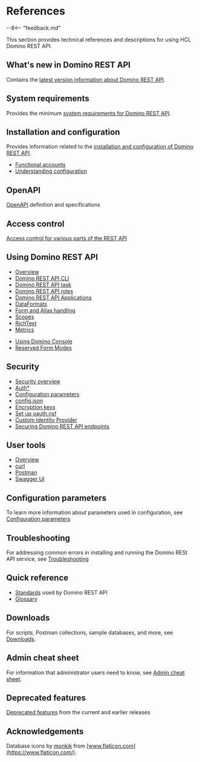 # References

--8<-- "feedback.md"

This section provides technical references and descriptions for using HCL Domino REST API.

## What's new in Domino REST API

Contains the [latest version information about Domino REST API](whatisnew.md).

## System requirements

Provides the minimum [system requirements for Domino REST API](https://support.hcltechsw.com/csm?id=kb_article&sysparm_article=KB0101789).

## Installation and configuration

Provides information related to the [installation and configuration of Domino REST API](../tutorial/installconfig/index.md).

- [Functional accounts](functionalUsers.md)
- [Understanding configuration](understandingconfig.md)

## OpenAPI

[OpenAPI](openapidefinitions.md) definition and specifications
## Access control

[Access control for various parts of the REST API](accesscontrol.md)

## Using Domino REST API

- [Overview](usingdominorestapi/index.md)
- [Domino REST API CLI](usingdominorestapi/keepcli.md)
- [Domino REST API task](usingdominorestapi/restapitask.md)
- [Domino REST API roles](usingdominorestapi/roles.md)
- [Domino REST API Applications](usingdominorestapi/keepapplications.md)
- [DataFormats](usingdominorestapi/dataformats.md)
- [Form and Alias handling](usingdominorestapi/formnames.md)
- [Scopes](usingdominorestapi/scopes.md)
- [RichText](usingdominorestapi/richtext.md)
- [Metrics](usingdominorestapi/metrics.md)
<!-- [Using Web UI](usingdominorestapi/administrationui.md) -->
- [Using Domino Console](usingdominorestapi/console.md)
- [Reserved Form Modes](usingdominorestapi/modenames.md)

## Security

- [Security overview](security/index.md)
- [Auth\*](security/authentication.md)
- [Configuration parameters](security/configurationParameters.md)
- [config.json](parameters.md)
- [Encryption keys](security/encryption.md)
- [Set up oauth.nsf](../howto/VoltMX/setupoauthnsf.md)
- [Custom Identity Provider](security/customIdp.md)
- [Securing Domino REST API endpoints](security/securingKEEPEndpoints.md)

## User tools

- [Overview](usertools/index.md)
- [curl](usertools/curl.md)
- [Postman](usertools/postman.md)
- [Swagger UI](usertools/swagger.md)

## Configuration parameters 

To learn more information about parameters used in configuration, see [Configuration parameters](parameters.md)

## Troubleshooting

For addressing common errors in installing and running the Domino RESt API service, see [Troubleshooting](troubleshooting.md)

## Quick reference

- [Standards](quickreference/standards.md) used by Domino REST API
- [Glossary](quickreference/glossary.md)

## Downloads

For scripts, Postman collections, sample databases, and more, see [Downloads](downloads.md).

## Admin cheat sheet

For information that administrator users need to know, see [Admin cheat sheet](admincheatsheet.md).

## Deprecated features

[Deprecated features](deprecated.md) from the current and earlier releases

## Acknowledgements

Database icons by [monkik](https://www.flaticon.com/authors/monkik) from [www.flaticon.com](https://www.flaticon.com/).
